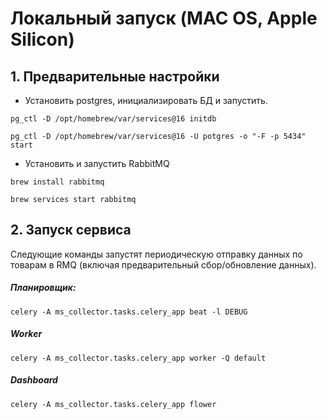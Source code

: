 # Локальный запуск (MAC OS, Apple Silicon)
## 1. Предварительные настройки
- Установить postgres, инициализировать БД и запустить.
```
pg_ctl -D /opt/homebrew/var/services@16 initdb
```
```
pg_ctl -D /opt/homebrew/var/services@16 -U potgres -o "-F -p 5434" start
```
- Установить и запустить RabbitMQ
```
brew install rabbitmq
```
```
brew services start rabbitmq
```
## 2. Запуск сервиса
Следующие команды запустят периодическую отправку данных по товарам в RMQ (включая предварительный сбор/обновление данных).
#####  Планировщик:
```
celery -A ms_collector.tasks.celery_app beat -l DEBUG
 ```
##### Worker
```
celery -A ms_collector.tasks.celery_app worker -Q default
```
##### Dashboard
```
celery -A ms_collector.tasks.celery_app flower
```
